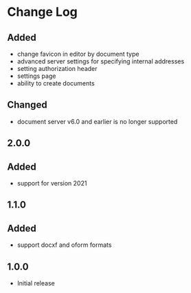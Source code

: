 # Change Log

## 
## Added
- change favicon in editor by document type
- advanced server settings for specifying internal addresses
- setting authorization header
- settings page
- ability to create documents

## Changed
- document server v6.0 and earlier is no longer supported

## 2.0.0
## Added
- support for version 2021

## 1.1.0
## Added
- support docxf and oform formats

## 1.0.0
- Initial release
